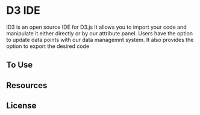 # D3 IDE
ID3 is an open source IDE for D3.js
It allows you to import your code and manipulate it either directly or by our attribute panel. Users have the option to update data points with our data managemnt system. It also provides the option to export the desired code 

## To Use


## Resources

## License
